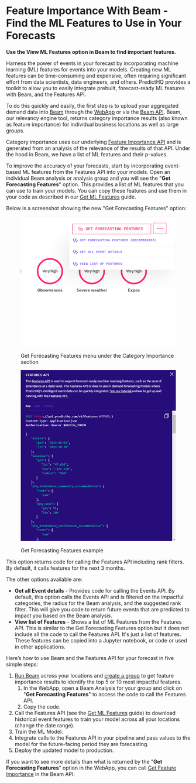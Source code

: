 # Feature Importance With Beam - Find the ML Features to Use in Your Forecasts

**Use the View ML Features option in Beam to find important features.**

Harness the power of events in your forecast by incorporating machine learning (ML) features for events into your models. Creating new ML features can be time-consuming and expensive, often requiring significant effort from data scientists, data engineers, and others. PredictHQ provides a toolkit to allow you to easily integrate prebuilt, forecast-ready ML features with Beam, and the Features API.

To do this quickly and easily, the first step is to upload your aggregated demand data into [Beam](an-overview-of-beam-relevancy-engine.md) through the [WebApp](https://control.predicthq.com/beam) or via the [Beam API](https://app.gitbook.com/s/kEFs8urDbSJqBmXUI3Lv/beam). Beam, our relevancy engine tool, returns category importance results (also known as feature importance) for individual business locations as well as large groups.

Category importance uses our underlying [Feature Importance API](https://app.gitbook.com/s/kEFs8urDbSJqBmXUI3Lv/beam/analyses/get-feature-importance) and is generated from an analysis of the relevance of the results of that API. Under the hood in Beam, we have a list of ML features and their p-values.

To improve the accuracy of your forecasts, start by incorporating event-based ML features from the Features API into your models. Open an individual Beam analysis or analysis group and you will see the "**Get Forecasting Features**" option. This provides a list of ML features that you can use to train your models. You can copy these features and use them in your code as described in our [Get ML Features](https://app.gitbook.com/s/tNhzHETmXsrWeVBndqqJ/getting-started/guides/features-api-guides/feature-engineering-guide) guide.

Below is a screenshot showing the new "Get Forecasting Features" option:

<figure><img src="../.gitbook/assets/image (55).png" alt=""><figcaption><p>Get Forecasting Features menu under the Category Importance section</p></figcaption></figure>

<figure><img src="../.gitbook/assets/image (56).png" alt=""><figcaption><p>Get Forecasting Features example</p></figcaption></figure>

This option returns code for calling the Features API including rank filters. By default, it calls features for the next 3 months.

The other options available are:

* **Get all Event details** - Provides code for calling the Events API. By default, this option calls the Events API and is filtered on the impactful categories, the radius for the Beam analysis, and the suggested rank filter. This will give you code to return future events that are predicted to impact you based on the Beam analysis.
* **View list of Features** - Shows a list of ML Features from the Features API. This is similar to the Get Forecasting Features option but it does not include all the code to call the Features API. It's just a list of features. These features can be copied into a Jupyter notebook, or code or used in other applications.

Here’s how to use Beam and the Features API for your forecast in five simple steps:

1. [Run Beam](an-overview-of-beam-relevancy-engine.md) across your locations and [create a group](grouping-analyses-in-beam.md) to get feature importance results to identify the top 5 or 10 most impactful features.
   1. In the WebApp, open a Beam Analysis for your group and click on "**Get Forecasting Features**" to access the code to call the Features API.
   2. Copy the code.
2. Call the Features API (see the [Get ML Features](https://app.gitbook.com/s/tNhzHETmXsrWeVBndqqJ/getting-started/guides/features-api-guides/feature-engineering-guide) guide) to download historical event features to train your model across all your locations (change the date range).
3. Train the ML Model.
4. Integrate calls to the Features API in your pipeline and pass values to the model for the future-facing period they are forecasting.
5. Deploy the updated model to production.

If you want to see more details than what is returned by the "**Get Forecasting Features**" option in the WebApp, you can call [Get Feature Importance](https://app.gitbook.com/s/kEFs8urDbSJqBmXUI3Lv/beam/analyses/get-feature-importance) in the Beam API.
